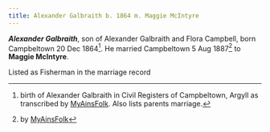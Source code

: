 ```yaml
---
title: Alexander Galbraith b. 1864 m. Maggie McIntyre
---
```


***Alexander Galbraith***, son of Alexander Galbraith and Flora Campbell, born Campbeltown 20 Dec 1864[^birth].  He married Campbeltown 5 Aug 1887[^marriage] to **Maggie McIntyre**.

Listed as Fisherman in the marriage record

[^birth]: birth of Alexander Galbraith in Civil Registers of Campbeltown, Argyll as transcribed by [MyAinsFolk](https://www.myainfolk.ca/records/19217).  Also lists parents marriage.

[^marriage]: by [MyAinsFolk](https://www.myainfolk.ca/records/21599)
